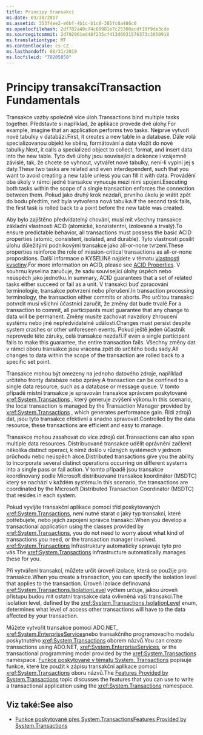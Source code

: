 ```yaml
---
title: Principy transakcí
ms.date: 03/30/2017
ms.assetid: 353f4ee2-e6bf-4b1c-b1c8-385fc8a486c0
ms.openlocfilehash: 2df782a40c74c69981e7c25300acdf18f9de3cde
ms.sourcegitcommit: 2d792961ed48f235cf413d6031576373c3050918
ms.translationtype: MT
ms.contentlocale: cs-CZ
ms.lasthandoff: 08/31/2019
ms.locfileid: "70205858"
---
```

# <a name="transaction-fundamentals"></a><span data-ttu-id="a4b63-102">Principy transakcí</span><span class="sxs-lookup"><span data-stu-id="a4b63-102">Transaction Fundamentals</span></span>
<span data-ttu-id="a4b63-103">Transakce vazby společně více úloh.</span><span class="sxs-lookup"><span data-stu-id="a4b63-103">Transactions bind multiple tasks together.</span></span> <span data-ttu-id="a4b63-104">Představte si například, že aplikace provede dvě úlohy.</span><span class="sxs-lookup"><span data-stu-id="a4b63-104">For example, imagine that an application performs two tasks.</span></span> <span data-ttu-id="a4b63-105">Nejprve vytvoří nové tabulky v databázi.</span><span class="sxs-lookup"><span data-stu-id="a4b63-105">First, it creates a new table in a database.</span></span> <span data-ttu-id="a4b63-106">Dále volá specializovanou objekt ke sběru, formátování a data vložit do nové tabulky.</span><span class="sxs-lookup"><span data-stu-id="a4b63-106">Next, it calls a specialized object to collect, format, and insert data into the new table.</span></span> <span data-ttu-id="a4b63-107">Tyto dvě úlohy jsou související a dokonce i vzájemně závislé, tak, že chcete se vyhnout, vytvářet nové tabulky, není-li vyplní jej s daty.</span><span class="sxs-lookup"><span data-stu-id="a4b63-107">These two tasks are related and even interdependent, such that you want to avoid creating a new table unless you can fill it with data.</span></span> <span data-ttu-id="a4b63-108">Provádění oba úkoly v rámci jedné transakce vynucuje mezi nimi spojení.</span><span class="sxs-lookup"><span data-stu-id="a4b63-108">Executing both tasks within the scope of a single transaction enforces the connection between them.</span></span> <span data-ttu-id="a4b63-109">Pokud jako druhý krok nezdaří, prvního úkolu je vrátit zpět do bodu předtím, než byla vytvořena nová tabulka.</span><span class="sxs-lookup"><span data-stu-id="a4b63-109">If the second task fails, the first task is rolled back to a point before the new table was created.</span></span>  
  
 <span data-ttu-id="a4b63-110">Aby bylo zajištěno předvídatelný chování, musí mít všechny transakce základní vlastnosti ACID (atomické, konzistentní, izolované a trvalý).</span><span class="sxs-lookup"><span data-stu-id="a4b63-110">To ensure predictable behavior, all transactions must possess the basic ACID properties (atomic, consistent, isolated, and durable).</span></span> <span data-ttu-id="a4b63-111">Tyto vlastnosti posílit úlohu důležitými podnikovými transakce jako all-or-none tvrzení.</span><span class="sxs-lookup"><span data-stu-id="a4b63-111">These properties reinforce the role of mission-critical transactions as all-or-none propositions.</span></span> <span data-ttu-id="a4b63-112">Další informace o KYSELINě najdete v tématu [vlastnosti kyseliny](https://go.microsoft.com/fwlink/?LinkId=98791).</span><span class="sxs-lookup"><span data-stu-id="a4b63-112">For more information on ACID, please see [ACID Properties](https://go.microsoft.com/fwlink/?LinkId=98791).</span></span> <span data-ttu-id="a4b63-113">V souhrnu kyselina zaručuje, že sadu související úlohy úspěch nebo neúspěch jako jednotku.</span><span class="sxs-lookup"><span data-stu-id="a4b63-113">In summary, ACID guarantees that a set of related tasks either succeed or fail as a unit.</span></span> <span data-ttu-id="a4b63-114">V transakci buď zpracování terminologie, transakce potvrzení nebo přerušení.</span><span class="sxs-lookup"><span data-stu-id="a4b63-114">In transaction processing terminology, the transaction either commits or aborts.</span></span> <span data-ttu-id="a4b63-115">Pro určitou transakci potvrdit musí všichni účastníci zaručit, že změny dat bude trvalé.</span><span class="sxs-lookup"><span data-stu-id="a4b63-115">For a transaction to commit, all participants must guarantee that any change to data will be permanent.</span></span> <span data-ttu-id="a4b63-116">Změny musíte zachovat navzdory zhroucení systému nebo jiné nepředvídatelné události.</span><span class="sxs-lookup"><span data-stu-id="a4b63-116">Changes must persist despite system crashes or other unforeseen events.</span></span> <span data-ttu-id="a4b63-117">Pokud ještě jeden účastník neprovede této záruky, celá transakce nezdaří.</span><span class="sxs-lookup"><span data-stu-id="a4b63-117">If even a single participant fails to make this guarantee, the entire transaction fails.</span></span> <span data-ttu-id="a4b63-118">Všechny změny dat v rámci oboru transakce jsou vrácena zpět do určitého bodu sady.</span><span class="sxs-lookup"><span data-stu-id="a4b63-118">All changes to data within the scope of the transaction are rolled back to a specific set point.</span></span>  
  
 <span data-ttu-id="a4b63-119">Transakce mohou být omezeny na jednoho datového zdroje, například určitého fronty databáze nebo zprávy.</span><span class="sxs-lookup"><span data-stu-id="a4b63-119">A transaction can be confined to a single data resource, such as a database or message queue.</span></span> <span data-ttu-id="a4b63-120">V tomto případě místní transakce je spravován transakce správcem poskytované <xref:System.Transactions> , který generuje zvýšení výkonu.</span><span class="sxs-lookup"><span data-stu-id="a4b63-120">In this scenario, the local transaction is managed by the Transaction Manager provided by <xref:System.Transactions> , which generates performance gain.</span></span> <span data-ttu-id="a4b63-121">Řídí zdrojů dat, jsou tyto transakce efektivní a snadno spravovat.</span><span class="sxs-lookup"><span data-stu-id="a4b63-121">Controlled by the data resource, these transactions are efficient and easy to manage.</span></span>  
  
 <span data-ttu-id="a4b63-122">Transakce mohou zasahovat do více zdrojů dat.</span><span class="sxs-lookup"><span data-stu-id="a4b63-122">Transactions can also span multiple data resources.</span></span> <span data-ttu-id="a4b63-123">Distribuované transakce udělit oprávnění začlenit několika distinct operací, k nimž došlo v různých systémech v jednom průchodu nebo neúspěch akce.</span><span class="sxs-lookup"><span data-stu-id="a4b63-123">Distributed transactions give you the ability to incorporate several distinct operations occurring on different systems into a single pass or fail action.</span></span> <span data-ttu-id="a4b63-124">V tomto případě jsou transakce koordinovaný podle Microsoft distribuované transakce koordinátor (MSDTC) který se nachází v každém systému.</span><span class="sxs-lookup"><span data-stu-id="a4b63-124">In this scenario, the transactions are coordinated by the Microsoft Distributed Transaction Coordinator (MSDTC) that resides in each system.</span></span>  
  
 <span data-ttu-id="a4b63-125">Pokud vyvíjíte transakční aplikace pomocí tříd poskytovaných <xref:System.Transactions>, není nutné starat o jaký typ transakcí, které potřebujete, nebo jejich zapojení správce transakcí.</span><span class="sxs-lookup"><span data-stu-id="a4b63-125">When you develop a transactional application using the classes provided by <xref:System.Transactions>, you do not need to worry about what kind of transactions you need, or the transaction manager involved.</span></span> <span data-ttu-id="a4b63-126"><xref:System.Transactions> Infrastruktury automaticky spravuje tyto pro vás.</span><span class="sxs-lookup"><span data-stu-id="a4b63-126">The <xref:System.Transactions> infrastructure automatically manages these for you.</span></span>  
  
 <span data-ttu-id="a4b63-127">Při vytváření transakcí, můžete určit úroveň izolace, která se použije pro transakce.</span><span class="sxs-lookup"><span data-stu-id="a4b63-127">When you create a transaction, you can specify the isolation level that applies to the transaction.</span></span> <span data-ttu-id="a4b63-128">Úroveň izolace definovaná <xref:System.Transactions.IsolationLevel> výčtem určuje, jakou úroveň přístupu budou mít ostatní transakce data ovlivněná vaší transakcí.</span><span class="sxs-lookup"><span data-stu-id="a4b63-128">The isolation level, defined by the <xref:System.Transactions.IsolationLevel> enum, determines what level of access other transactions will have to the data affected by your transaction.</span></span>  
  
 <span data-ttu-id="a4b63-129">Můžete vytvořit transakce pomocí ADO.NET, <xref:System.EnterpriseServices>nebo transakčního programovacího modelu poskytnutého <xref:System.Transactions> oborem názvů.</span><span class="sxs-lookup"><span data-stu-id="a4b63-129">You can create transactions using ADO.NET, <xref:System.EnterpriseServices>, or the transactional programming model provided by the <xref:System.Transactions> namespace.</span></span> <span data-ttu-id="a4b63-130">[Funkce poskytované v tématu System. Transactions](features-provided-by-system-transactions.md) popisuje funkce, které lze použít k zápisu transakční aplikace pomocí <xref:System.Transactions> oboru názvů.</span><span class="sxs-lookup"><span data-stu-id="a4b63-130">The [Features Provided by System.Transactions](features-provided-by-system-transactions.md) topic discusses the features that you can use to write a transactional application using the <xref:System.Transactions> namespace.</span></span>  
  
## <a name="see-also"></a><span data-ttu-id="a4b63-131">Viz také:</span><span class="sxs-lookup"><span data-stu-id="a4b63-131">See also</span></span>

- [<span data-ttu-id="a4b63-132">Funkce poskytované přes System.Transactions</span><span class="sxs-lookup"><span data-stu-id="a4b63-132">Features Provided by System.Transactions</span></span>](features-provided-by-system-transactions.md)
